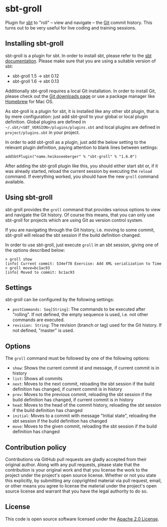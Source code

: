 sbt-groll
=========

Plugin for [sbt](http://www.scala-sbt.org) to "roll" – view and navigate – the [Git](http://git-scm.com/) commit history. This turns out to be very useful for live coding and training sessions.

Installing sbt-groll
--------------------

sbt-groll is a plugin for sbt. In order to install sbt, please refer to the [sbt documentation](http://www.scala-sbt.org/release/docs/Getting-Started/Setup.html). Please make sure that you are using a suitable version of sbt: 

- sbt-groll 1.5 → sbt 0.12
- sbt-groll 1.6 → sbt 0.13

Additionally sbt-groll requires a local Git installation. In order to install Git, please check out the [Git downloads page](http://git-scm.com/download) or use a package manager like [Homebrew](http://mxcl.github.io/homebrew/) for Mac OS.

As sbt-groll is a plugin for sbt, it is installed like any other sbt plugin, that is by mere configuration: just add sbt-groll to your global or local plugin definition. Global plugins are defined in `~/.sbt/<SBT_VERSION>/plugins/plugins.sbt` and local plugins are defined in `project/plugins.sbt` in your project. 

In order to add sbt-groll as a plugin, just add the below setting to the relevant plugin definition, paying attention to blank lines between settings:

```
addSbtPlugin("name.heikoseeberger" % "sbt-groll" % "1.6.0")
```

After adding the sbt-groll plugin like this, you should either start sbt or, if it was already started, reload the current session by executing the `reload` command. If everything worked, you should have the new `groll` command available.

Using sbt-groll
---------------

sbt-groll provides the `groll` command that provides various options to view and navigate the Git history. Of course this means, that you can only use sbt-groll for projects which are using Git as version control system.

If you are navigating through the Git history, i.e. moving to some commit, sbt-groll will reload the sbt session if the build definition changed.

In order to use sbt-groll, just execute `groll` in an sbt session, giving one of the options described below:

```
> groll show
[info] Current commit: 534ef78 Exercise: Add XML serialization to Time
> groll move=bc1ac93
[info] Moved to commit: bc1ac93
```

Settings
--------

sbt-groll can be configured by the following settings:

- `postCommands: Seq[String]`: The commands to be executed after "rolling". If not defined, the empty sequence is used, i.e. not other commands are executed.
- `revision: String`: The revision (branch or tag) used for the Git history. If not defined, "master" is used.

Options
-------

The `groll` command must be followed by one of the following options:

- `show`: Shows the current commit id and message, if current commit is in history
- `list`: Shows all commits
- `next`: Moves to the next commit, reloading the sbt session if the build definition has changed, if current commit is in history
- `prev`: Moves to the previous commit, reloading the sbt session if the build definition has changed, if current commit is in history
- `head`: Moves to the head of the commit history, reloading the sbt session if the build definition has changed
- `initial`: Moves to a commit with message "Initial state", reloading the sbt session if the build definition has changed
- `move`: Moves to the given commit, reloading the sbt session if the build definition has changed

Contribution policy
-------------------

Contributions via GitHub pull requests are gladly accepted from their original author. Along with any pull requests, please state that the contribution is your original work and that you license the work to the project under the project's open source license. Whether or not you state this explicitly, by submitting any copyrighted material via pull request, email, or other means you agree to license the material under the project's open source license and warrant that you have the legal authority to do so.

License
-------

This code is open source software licensed under the [Apache 2.0 License](http://www.apache.org/licenses/LICENSE-2.0.html).
